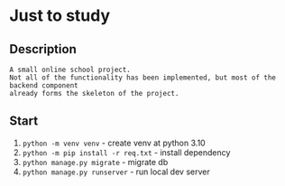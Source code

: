# Just to study

## **Description**
```
A small online school project.
Not all of the functionality has been implemented, but most of the backend component 
already forms the skeleton of the project.
```

## **Start**

1. `python -m venv venv` - create venv at python 3.10
2. `python -m pip install -r req.txt` - install dependency
3. `python manage.py migrate` - migrate db
4. `python manage.py runserver` - run local dev server
